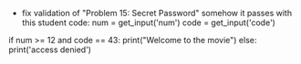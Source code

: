 - fix validation of "Problem 15: Secret Password" somehow it passes with this student code:
num = get_input('num')
code = get_input('code')

if num >= 12 and code == 43:
  print("Welcome to the movie")
else:
  print('access denied')